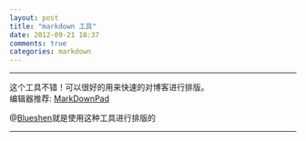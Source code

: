 ```yaml
---
layout: post
title: "markdown 工具"
date: 2012-09-21 18:37
comments: true
categories: markdown
---
```

---
这个工具不错！可以很好的用来快速的对博客进行排版。  
编辑器推荐: [MarkDownPad](http://markdownpad.com/)

@[Blueshen](http://blueshen.github.com "blueshen")就是使用这种工具进行排版的

---

